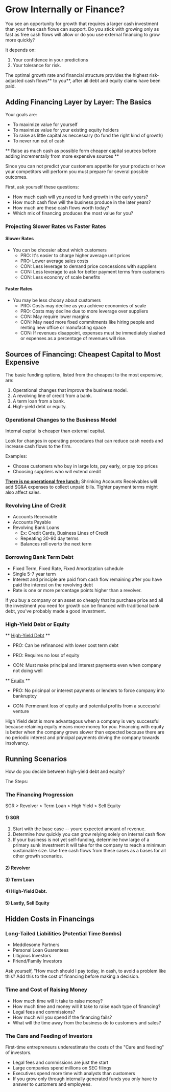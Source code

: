 #  Grow Internally or Finance?

You see an opportunity for growth that requires a larger cash investment than your
free cash flows can support.
Do you stick with growing only as fast as free cash flows will allow or do you
use external financing to grow more quickly?

It depends on:

1. Your confidence in your predictions
1. Your tolerance for risk.

The optimal growth rate and financial structure provides the highest risk-adjusted cash flows** to
you**, after all debt and equity claims have been paid.

##  Adding Financing Layer by Layer: The Basics

Your goals are:

- To maximize value for yourself
- To maximize value for your existing equity holders
- To raise as little capital as neccessary (to fund the right kind of growth)
- To never run out of cash

** Raise as much cash as possible form cheaper capital sources before adding
incrementally from more expensive sources **

Since you can not predict your customers appetite for your products or how your
competitors will perform you must prepare for several possible outcomes.

First, ask yourself these questions:

- How much cash will you need to fund growth in the early years?
- How much cash flow will the business produce in the later years?
- How much are these cash flows worth today?
- Which mix of financing produces the most value for you?

### Projecting Slower Rates vs Faster Rates

#### Slower Rates

- You can be choosier about which customers
    - PRO: It's easier to charge higher average unit prices
    - PRO: Lower average sales costs
    - CON: Less leverage to demand price concessions with suppliers
    - CON: Less leverage to ask for better payment terms from customers
    - CON: Less economy of scale benefits

#### Faster Rates

- You may be less choosy about customers
    - PRO: Costs may decline as you achieve economies of scale
    - PRO: Costs may decline due to more leverage over suppliers
    - CON: May require lower margins
    - CON: May need more fixed commitments like hiring people and renting new
    office or manufacting space
    - CON: If revenues disappoint, expenses must be immediately slashed or
    expenses as a percentage of revenues will rise.


## Sources of Financing: Cheapest Capital to Most Expensive

The basic funding options, listed from the cheapest to the most expensive, are:

1. Operational changes that improve the business model.
1. A revolving line of credit from a bank.
1. A term loan from a bank.
1. High-yield debt or equity.


### Operational Changes to the Business Model

Internal capital is cheaper than external capital.

Look for changes in operating procedures that can reduce cash needs and increase
cash flows to the firm.

Examples:

- Choose customers who buy in large lots, pay early, or pay top prices
- Choosing suppliers who will extend credit


<u>**There is no operational free lunch:**</u>
Shrinking Accounts Receivables will add SG&A expenses to collect unpaid
bills. Tighter payment terms might also affect sales.

### Revolving Line of Credit

- Accounts Receivable
- Accounts Payable
- Revolving Bank Loans
    - Ex: Credit Cards, Business Lines of Credit
    - Repeating 30-90 day terms
    - Balances roll overto the next term

### Borrowing Bank Term Debt

- Fixed Term, Fixed Rate, Fixed Amortization schedule
- Single 5-7 year term
- Interest and principle are paid from cash flow remaining after you have paid 
the interest on the revolving debt
- Rate is one or more percentage points higher than a revolver.

If you buy a company or an asset so cheaply that its purchase price and all 
the investment you need for growth can be financed with traditional bank debt,
you've probably made a good investment.

### High-Yield Debt or Equity

** <u>High-Yield Debt</u> **
- PRO: Can be refinanced with lower cost term debt

- PRO: Requires no loss of equity

- CON: Must make principal and interest payments even when company not doing well

** <u>Equity</u> ** 
- PRO: No pricinpal or interest payments or lenders to force company into bankruptcy

- CON: Permenant loss of equity and potential profits from a successful venture

High Yield debt is more advantagous when a company is very successful because 
retaining equity means more money for you. Financing with equity is better 
when the company grows slower than expected because there are no periodic 
interest and principal payments driving the company towards insolvancy.

## Running Scenarios

How do you decide between high-yield debt and equity?

The Steps:

### The Financing Progression
SGR > Revolver > Term Loan > High Yield > Sell Equity

#### 1) SGR
1. Start with the base case -- youre expected amount of revenue.
1. Determine how quickly you can grow relying solely on internal cash flow
1. If your business is not yet self-funding, determine how large of a 
primary sunk investment it will take for the company to reach a minimum
sustainable size. Use free cash flows from these cases as a bases for all other
growth scenarios.

#### 2) Revolver


#### 3) Term Loan


#### 4) High-Yield Debt.

#### 5) Lastly, Sell Equity


## Hidden Costs in Financings

### Long-Tailed Liabilities (Potential Time Bombs)

- Meddlesome Partners
- Personal Loan Guarentees
- Litigious Investors
- Friend/Family Investors

Ask yourself, "How much should I pay today, in cash, to avoid a problem 
like this?  Add this to the cost of financing before making a decision.

### Time and Cost of Raising Money

- How much time will it take to raise money?
- How much time and money will it take to raise each type of financing?
- Legal fees and commissions? 
- How much will you spend if the financing fails? 
- What will the time away from the business do to customers and sales? 

### The Care and Feeding of Investors
First-time entrepreneurs underestimate the costs of the "Care and feeding"
of investors.

- Legal fees and commissions are just the start
- Large companies spend millions on SEC filings
- Executives spend more time with analysts than customers
- If you grow only through internally generated funds you 
only have to answer to customers and employees.

